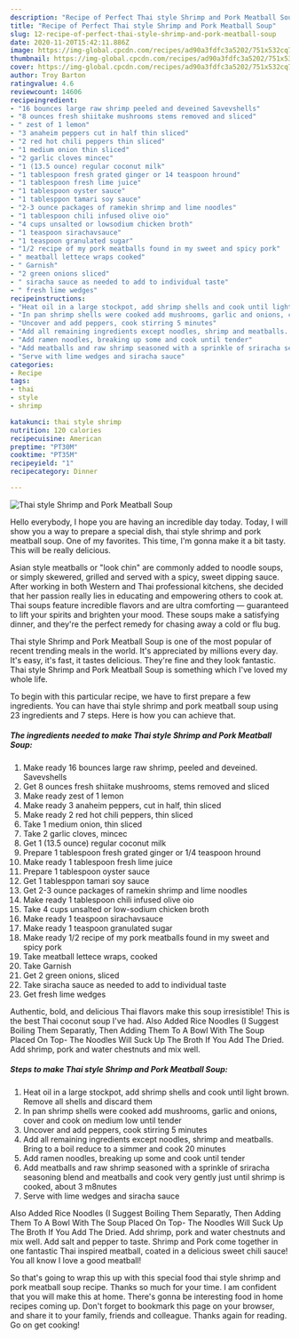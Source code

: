 ```yaml
---
description: "Recipe of Perfect Thai style Shrimp and Pork Meatball Soup"
title: "Recipe of Perfect Thai style Shrimp and Pork Meatball Soup"
slug: 12-recipe-of-perfect-thai-style-shrimp-and-pork-meatball-soup
date: 2020-11-20T15:42:11.886Z
image: https://img-global.cpcdn.com/recipes/ad90a3fdfc3a5202/751x532cq70/thai-style-shrimp-and-pork-meatball-soup-recipe-main-photo.jpg
thumbnail: https://img-global.cpcdn.com/recipes/ad90a3fdfc3a5202/751x532cq70/thai-style-shrimp-and-pork-meatball-soup-recipe-main-photo.jpg
cover: https://img-global.cpcdn.com/recipes/ad90a3fdfc3a5202/751x532cq70/thai-style-shrimp-and-pork-meatball-soup-recipe-main-photo.jpg
author: Troy Barton
ratingvalue: 4.6
reviewcount: 14606
recipeingredient:
- "16 bounces large raw shrimp peeled and deveined Savevshells"
- "8 ounces fresh shiitake mushrooms stems removed and sliced"
- " zest of 1 lemon"
- "3 anaheim peppers cut in half thin sliced"
- "2 red hot chili peppers thin sliced"
- "1 medium onion thin sliced"
- "2 garlic cloves mincec"
- "1 (13.5 ounce) regular coconut milk"
- "1 tablespoon fresh grated ginger or 14 teaspoon hround"
- "1 tablespoon fresh lime juice"
- "1 tablespoon oyster sauce"
- "1 tablesppon tamari soy sauce"
- "2-3 ounce packages of ramekin shrimp and lime noodles"
- "1 tablespoon chili infused olive oio"
- "4 cups unsalted or lowsodium chicken broth"
- "1 teaspoon sirachavsauce"
- "1 teaspoon granulated sugar"
- "1/2 recipe of my pork meatballs found in my sweet and spicy pork"
- " meatball lettece wraps cooked"
- " Garnish"
- "2 green onions sliced"
- " siracha sauce as needed to add to individual taste"
- " fresh lime wedges"
recipeinstructions:
- "Heat oil in a large stockpot, add shrimp shells and cook until light brown. Remove all shells and discard them"
- "In pan shrimp shells were cooked add mushrooms, garlic and onions, cover and cook on medium low until tender"
- "Uncover and add peppers, cook stirring 5 minutes"
- "Add all remaining ingredients except noodles, shrimp and meatballs. Bring to a boil reduce to a simmer and cook 20 minutes"
- "Add ramen noodles, breaking up some and cook until tender"
- "Add meatballs and raw shrimp seasoned with a sprinkle of sriracha seasoning blend and meatballs and cook very gently just until shrimp is cooked, about 3 m8nutes"
- "Serve with lime wedges and siracha sauce"
categories:
- Recipe
tags:
- thai
- style
- shrimp

katakunci: thai style shrimp 
nutrition: 120 calories
recipecuisine: American
preptime: "PT30M"
cooktime: "PT35M"
recipeyield: "1"
recipecategory: Dinner

---
```



![Thai style Shrimp and Pork Meatball Soup](https://img-global.cpcdn.com/recipes/ad90a3fdfc3a5202/751x532cq70/thai-style-shrimp-and-pork-meatball-soup-recipe-main-photo.jpg)

Hello everybody, I hope you are having an incredible day today. Today, I will show you a way to prepare a special dish, thai style shrimp and pork meatball soup. One of my favorites. This time, I'm gonna make it a bit tasty. This will be really delicious.

Asian style meatballs or &#34;look chin&#34; are commonly added to noodle soups, or simply skewered, grilled and served with a spicy, sweet dipping sauce. After working in both Western and Thai professional kitchens, she decided that her passion really lies in educating and empowering others to cook at. Thai soups feature incredible flavors and are ultra comforting — guaranteed to lift your spirits and brighten your mood. These soups make a satisfying dinner, and they&#39;re the perfect remedy for chasing away a cold or flu bug.

Thai style Shrimp and Pork Meatball Soup is one of the most popular of recent trending meals in the world. It's appreciated by millions every day. It's easy, it's fast, it tastes delicious. They're fine and they look fantastic. Thai style Shrimp and Pork Meatball Soup is something which I've loved my whole life.


To begin with this particular recipe, we have to first prepare a few ingredients. You can have thai style shrimp and pork meatball soup using 23 ingredients and 7 steps. Here is how you can achieve that.

<!--inarticleads1-->

##### The ingredients needed to make Thai style Shrimp and Pork Meatball Soup:

1. Make ready 16 bounces large raw shrimp, peeled and deveined. Savevshells
1. Get 8 ounces fresh shiitake mushrooms, stems removed and sliced
1. Make ready  zest of 1 lemon
1. Make ready 3 anaheim peppers, cut in half, thin sliced
1. Make ready 2 red hot chili peppers, thin sliced
1. Take 1 medium onion, thin sliced
1. Take 2 garlic cloves, mincec
1. Get 1 (13.5 ounce) regular coconut milk
1. Prepare 1 tablespoon fresh grated ginger or 1/4 teaspoon hround
1. Make ready 1 tablespoon fresh lime juice
1. Prepare 1 tablespoon oyster sauce
1. Get 1 tablesppon tamari soy sauce
1. Get 2-3 ounce packages of ramekin shrimp and lime noodles
1. Make ready 1 tablespoon chili infused olive oio
1. Take 4 cups unsalted or low-sodium chicken broth
1. Make ready 1 teaspoon sirachavsauce
1. Make ready 1 teaspoon granulated sugar
1. Make ready 1/2 recipe of my pork meatballs found in my sweet and spicy pork
1. Take  meatball lettece wraps, cooked
1. Take  Garnish
1. Get 2 green onions, sliced
1. Take  siracha sauce as needed to add to individual taste
1. Get  fresh lime wedges


Authentic, bold, and delicious Thai flavors make this soup irresistible! This is the best Thai coconut soup I&#39;ve had. Also Added Rice Noodles (I Suggest Boiling Them Separatly, Then Adding Them To A Bowl With The Soup Placed On Top- The Noodles Will Suck Up The Broth If You Add The Dried. Add shrimp, pork and water chestnuts and mix well. 

<!--inarticleads2-->

##### Steps to make Thai style Shrimp and Pork Meatball Soup:

1. Heat oil in a large stockpot, add shrimp shells and cook until light brown. Remove all shells and discard them
1. In pan shrimp shells were cooked add mushrooms, garlic and onions, cover and cook on medium low until tender
1. Uncover and add peppers, cook stirring 5 minutes
1. Add all remaining ingredients except noodles, shrimp and meatballs. Bring to a boil reduce to a simmer and cook 20 minutes
1. Add ramen noodles, breaking up some and cook until tender
1. Add meatballs and raw shrimp seasoned with a sprinkle of sriracha seasoning blend and meatballs and cook very gently just until shrimp is cooked, about 3 m8nutes
1. Serve with lime wedges and siracha sauce


Also Added Rice Noodles (I Suggest Boiling Them Separatly, Then Adding Them To A Bowl With The Soup Placed On Top- The Noodles Will Suck Up The Broth If You Add The Dried. Add shrimp, pork and water chestnuts and mix well. Add salt and pepper to taste. Shrimp and Pork come together in one fantastic Thai inspired meatball, coated in a delicious sweet chili sauce! You all know I love a good meatball! 

So that's going to wrap this up with this special food thai style shrimp and pork meatball soup recipe. Thanks so much for your time. I am confident that you will make this at home. There's gonna be interesting food in home recipes coming up. Don't forget to bookmark this page on your browser, and share it to your family, friends and colleague. Thanks again for reading. Go on get cooking!
